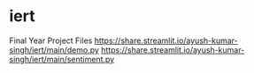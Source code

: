 # iert
Final Year Project Files
https://share.streamlit.io/ayush-kumar-singh/iert/main/demo.py
https://share.streamlit.io/ayush-kumar-singh/iert/main/sentiment.py
